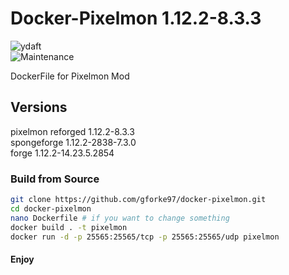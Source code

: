 # Docker-Pixelmon 1.12.2-8.3.3
![ydaft](https://forthebadge.com/images/badges/you-didnt-ask-for-this.svg)
<br>
![Maintenance](https://img.shields.io/badge/Maintained%3F-no-red.svg) 
<br>

DockerFile for Pixelmon Mod
## Versions
pixelmon reforged 1.12.2-8.3.3<br/>
spongeforge 1.12.2-2838-7.3.0<br/>
forge 1.12.2-14.23.5.2854<br/>

### Build from Source
```bash
git clone https://github.com/gforke97/docker-pixelmon.git
cd docker-pixelmon
nano Dockerfile # if you want to change something
docker build . -t pixelmon
docker run -d -p 25565:25565/tcp -p 25565:25565/udp pixelmon
```
#### Enjoy
